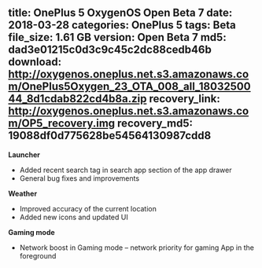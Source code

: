 title: OnePlus 5 OxygenOS Open Beta 7
date: 2018-03-28
categories: OnePlus 5
tags: Beta
file_size: 1.61 GB
version: Open Beta 7
md5: dad3e01215c0d3c9c45c2dc88cedb46b
download: http://oxygenos.oneplus.net.s3.amazonaws.com/OnePlus5Oxygen_23_OTA_008_all_1803250044_8d1cdab822cd4b8a.zip
recovery_link: http://oxygenos.oneplus.net.s3.amazonaws.com/OP5_recovery.img
recovery_md5: 19088df0d775628be54564130987cdd8
---
**Launcher**

* Added recent search tag in search app section of the app drawer
* General bug fixes and improvements
 
**Weather**
* Improved accuracy of the current location
* Added new icons and updated UI
 
**Gaming mode**
* Network boost in Gaming mode – network priority for  gaming App in the foreground
